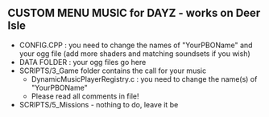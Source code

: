 ## CUSTOM MENU MUSIC for DAYZ - works on Deer Isle
* CONFIG.CPP : you need to change the names of "YourPBOName" and your ogg file (add more shaders and matching soundsets if you wish)
* DATA FOLDER : your ogg files go here
* SCRIPTS/3_Game folder contains the call for your music
	* DynamicMusicPlayerRegistry.c : you need to change the name(s) of "YourPBOName"
	* Please read all comments in file!
* SCRIPTS/5_Missions - nothing to do, leave it be